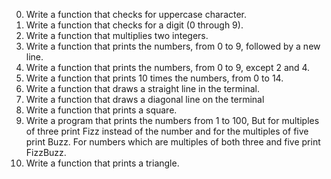 0. Write a function that checks for uppercase character.
1. Write a function that checks for a digit (0 through 9).
2. Write a function that multiplies two integers.
3. Write a function that prints the numbers, from 0 to 9, followed by a new line.
4. Write a function that prints the numbers, from 0 to 9, except 2 and 4.
5. Write a function that prints 10 times the numbers, from 0 to 14.
6. Write a function that draws a straight line in the terminal.
7. Write a function that draws a diagonal line on the terminal
8. Write a function that prints a square.
9. Write a program that prints the numbers from 1 to 100, But for multiples of three print Fizz instead of the number and for the multiples of five print Buzz. For numbers which are multiples of both three and five print FizzBuzz.
10. Write a function that prints a triangle.
